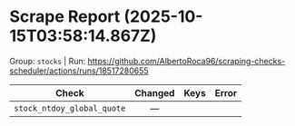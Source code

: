 # Scrape Report (2025-10-15T03:58:14.867Z)

Group: `stocks`  |  Run: https://github.com/AlbertoRoca96/scraping-checks-scheduler/actions/runs/18517280655

| Check | Changed | Keys | Error |
|---|:---:|:--|:--|
| `stock_ntdoy_global_quote` | — |  |  |
